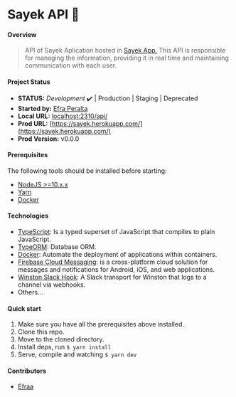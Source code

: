 # Sayek API 🚀

#### Overview

> API of Sayek Aplication hosted in [Sayek App.](https://github.com/Efraa/sayek)
> This API is responsible for managing the information, providing it in real time
> and maintaining communication with each user.

#### Project Status

* **STATUS:** _Development_ ✔️ | Production | Staging | Deprecated
* **Started by:** [Efra Peralta](https://github.com/Efraa)
* **Local URL:** [localhost:2310/api/](localhost:2310/api/)
* **Prod URL:** [https://sayek.herokuapp.com/](https://sayek.herokuapp.com/)
* **Prod Version:** v0.0.0

#### Prerequisites

The following tools should be installed before starting:

* [NodeJS >=10.x.x](https://nodejs.org/)
* [Yarn](https://yarnpkg.com/)
* [Docker](https://www.docker.com/)

#### Technologies

* [TypeScript](https://www.typescriptlang.org/): Is a typed superset of JavaScript that compiles to plain JavaScript.
* [TypeORM](https://typeorm.io/): Database ORM.
* [Docker](https://www.docker.com/): Automate the deployment of applications within containers.
* [Firebase Cloud Messaging](https://firebase.google.com/docs/cloud-messaging): is a cross-platform cloud solution for messages and notifications for Android, iOS, and web applications.
* [Winston Slack Hook](https://github.com/TheAppleFreak/winston-slack-webhook-transport): A Slack transport for Winston that logs to a channel via webhooks.
* Others...

#### Quick start

1. Make sure you have all the prerequisites above installed.
2. Clone this repo.
3. Move to the cloned directory.
4. Install deps, run ``` $ yarn install ```
5. Serve, compile and watching ``` $ yarn dev ```

#### Contributors

* [Efraa](https://github.com/Efraa)
